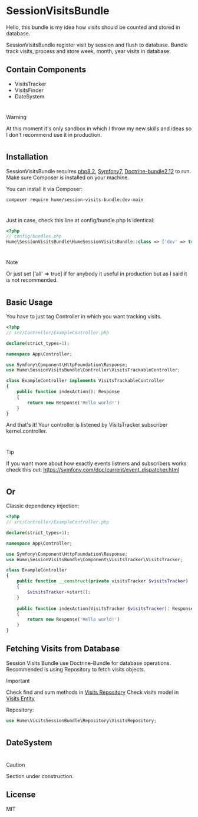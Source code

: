 # SessionVisitsBundle

Hello, this bundle is my idea how visits should be counted and stored in database.

SessionVisitsBundle register visit by session and flush to database.
Bundle track visits, process and store week, month, year visits in database.

## Contain Components
- VisitsTracker
- VisitsFinder
- DateSystem

#
#
> [!WARNING]
> At this moment it's only sandbox in which I throw my new skills and ideas so I don't recommend use it in production.

#
#

## Installation

SessionVisitsBundle requires [php8.2](https://www.php.net/), [Symfony7](https://www.symfony.com/), [Doctrine-bundle2.12](https://www.php.net/) to run.
Make sure Composer is installed on your machine.

You can install it via Composer:
``` sh
composer require hume/session-visits-bundle:dev-main
```
#
#
Just in case, check this line at config/bundle.php is identical:
``` php
<?php
// config/bundles.php
Hume\SessionVisitsBundle\HumeSessionVisitsBundle::class => ['dev' => true, 'test' => true],
```
#
> [!NOTE]
> Or just set ['all' => true] if for anybody it useful in production but as I said it is not recommended.
#
#

## Basic Usage
You have to just tag Controller in which you want tracking visits.
``` php
<?php
// src/Controller/ExampleController.php

declare(strict_types=1);

namespace App\Controller;

use Symfony\Component\HttpFoundation\Response;
use Hume\SessionVisitsBundle\Controller\VisitsTrackableController;

class ExampleController implements VisitsTrackableController
{
    public function indexAction(): Response
    {
        return new Response('Hello world!')
    }
}
```

And that's it! Your controller is listened by VisitsTracker subscriber kernel.controller.
#
#
> [!TIP]
> If you want more about how exactly events listners and subscribers works check this out:
> https://symfony.com/doc/current/event_dispatcher.html
#
#

## Or
Classic dependency injection:
``` php
<?php
// src/Controller/ExampleController.php

declare(strict_types=1);

namespace App\Controller;

use Symfony\Component\HttpFoundation\Response;
use Hume\SessionVisitsBundle\Component\VisitsTracker\VisitsTracker;

class ExampleController
{
    public function __construct(private visitsTracker $visitsTracker)
    {
        $visitsTracker->start();
    }
    
    public function indexAction(VisitsTracker $visitsTracker): Response
    {
        return new Response('Hello world!')
    }
}
```

## Fetching Visits from Database

Session Visits Bundle use Doctrine-Bundle for database operations.
Recommended is using Repository to fetch visits objects.

> [!IMPORTANT]
> Check find and sum methods in [Visits Repository](src/Repository/VisitsRepositry.php)
> Check visits model in [Visits Entity](src/Entity/Visits.php)

Repository:
``` php
use Hume\VisitsSessionBundle\Repository\VisitsRepository;
```
#
#

## DateSystem
#
> [!CAUTION]
> Section under construction.


## License

MIT
